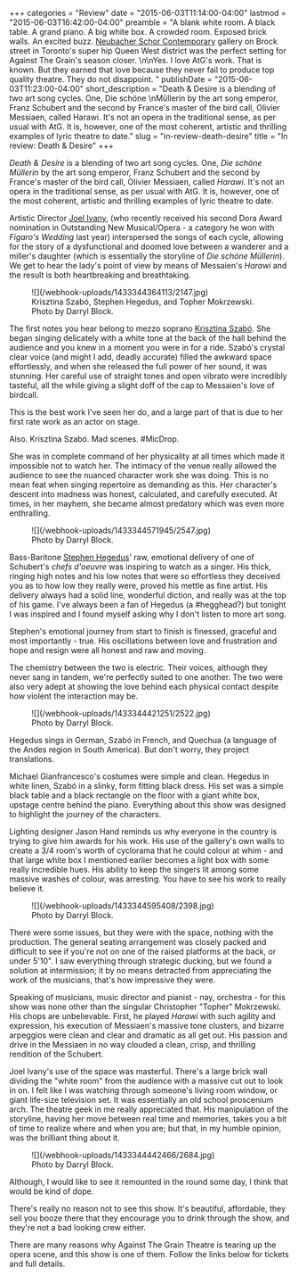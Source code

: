 +++
categories = "Review"
date = "2015-06-03T11:14:00-04:00"
lastmod = "2015-06-03T16:42:00-04:00"
preamble = "A blank white room. A black table. A grand piano. A big white box. A crowded room. Exposed brick walls. An excited buzz. [Neubacher Schor Contemporary](http://neubachershor.com/) gallery on Brock street in Toronto's super hip Queen West district was the perfect setting for Against The Grain's season closer. \n\nYes. I love AtG's work. That is known. But they earned that love because they never fail to produce top quality theatre. They do not disappoint. "
publishDate = "2015-06-03T11:23:00-04:00"
short_description = "Death & Desire is a blending of two art song cycles. One, Die schöne \nMüllerin by the art song emperor, Franz Schubert and the second by France's master of the bird call, Olivier Messiaen, called Harawi. It's not an opera in the traditional sense, as per usual with AtG. It is, however, one of the most coherent, artistic and thrilling examples of lyric theatre to date."
slug = "in-review-death-desire"
title = "In review: Death &amp; Desire"
+++

*Death & Desire* is a blending of two art song cycles. One, *Die schöne 
Müllerin* by the art song emperor, Franz Schubert and the second by France's master of the bird call, Olivier Messiaen, called *Harawi*. It's not an opera in the traditional sense, as per usual with AtG. It is, however, one of the most coherent, artistic and thrilling examples of lyric theatre to date.

Artistic Director [Joel Ivany](/scene/people/joel-ivany/), (who recently received his second Dora Award nomination in Outstanding New Musical/Opera - a category he won with *Figaro's Wedding* last year) interspersed the songs of each cycle, allowing for the story of a dysfunctional and doomed love between a wanderer and a miller's daughter (which is essentially the storyline of *Die schöne Müllerin*). We get to hear the lady's point of view by means of Messaien's *Harawi* and the result is both heartbreaking and breathtaking. 

<figure data-type="image">
![](/webhook-uploads/1433344364113/2147.jpg)
<figcaption>Krisztina Szabó, Stephen Hegedus, and Topher Mokrzewski. Photo by Darryl Block.</figcaption>
</figure>

The first notes you hear belong to mezzo soprano [Krisztina Szabó](/scene/people/krisztina-szabo/). She 
began singing delicately with a white tone at the back of the hall 
behind the audience and you knew in a moment you were in for a ride. 
Szabó's crystal clear voice (and might I add, deadly accurate) filled 
the awkward space effortlessly, and when she released the full power 
of her sound, it was stunning. Her careful use of straight tones and 
open vibrato were incredibly tasteful, all the while giving a slight 
doff of the cap to Messaien's love of birdcall. 

This is the best work I've seen her do, and a large part of that is 
due to her first rate work as an actor on stage. 

Also. Krisztina Szabó. Mad scenes. #MicDrop. 

She was in complete command of her physicality at all times which made 
it impossible not to watch her. The intimacy of the venue really 
allowed the audience to see the nuanced character work she was doing. 
This is no mean feat when singing repertoire as demanding as this. Her 
character's descent into madness was honest, calculated, and carefully 
executed. At times, in her mayhem, she became almost predatory which 
was even more enthralling. 

<figure data-type="image">
![](/webhook-uploads/1433344571945/2547.jpg)
<figcaption>Photo by Darryl Block.</figcaption>
</figure>

Bass-Baritone [Stephen Hegedus](/scene/people/stephen-hegedus/)' raw, emotional delivery of one of Schubert's *chefs d'oeuvre* was inspiring to watch as a singer. His thick, ringing high notes and his low notes that were so effortless they deceived you as to how low they really were, proved his mettle as fine artist. His delivery always had a solid line, wonderful diction, and really was at the top of his game. I've always been a fan of Hegedus (a #hegghead?) but tonight I was inspired and I found myself asking why I don't listen to more art song. 

Stephen's emotional journey from start to finish is finessed, graceful and most importantly - true. His oscillations between love and frustration and hope and resign were all honest and raw and moving. 

The chemistry between the two is electric. Their voices, although they never sang in tandem, we're perfectly suited to one another. The two were also very adept at showing the love behind each physical contact despite how violent the interaction may be. 

<figure data-type="image">
![](/webhook-uploads/1433344421251/2522.jpg)
<figcaption>Photo by Darryl Block.</figcaption>
</figure>

Hegedus sings in German, Szabó in French, and Quechua (a language of the Andes region in South America). But don't worry, they project translations. 

Michael Gianfrancesco's costumes were simple and clean. Hegedus in white linen, Szabó in a slinky, form fitting black dress. His set was a simple black table and a black rectangle on the floor with a giant white box, upstage centre behind the piano. Everything about this show was designed to highlight the journey of the characters. 

Lighting designer Jason Hand reminds us why everyone in the country is trying to give him awards for his work. His use of the gallery's own walls to create a 3/4 room's worth of cyclorama that he could colour at whim - and that large white box I mentioned earlier becomes a light box with some really incredible hues. His ability to keep the singers 
lit among some massive washes of colour, was arresting. You have to see his work to really believe it. 

<figure data-type="image">
![](/webhook-uploads/1433344595408/2398.jpg)
<figcaption>Photo by Darryl Block.</figcaption>
</figure>

There were some issues, but they were with the space, nothing with the production. The general seating arrangement was closely packed and difficult to see if you're not on one of the raised platforms at the back, or under 5'10". I saw everything through strategic ducking, but we found a solution at intermission; it by no means detracted from 
appreciating the work of the musicians, that's how impressive they were. 

Speaking of musicians, music director and pianist - nay, orchestra - for this show was none other than the singular Christopher "Topher" Mokrzewski. His chops are unbelievable. First, he played *Harawi* with such agility and expression, his execution of Messiaen's massive tone clusters, and bizarre arpeggios were clean and clear and dramatic as all get out. His passion and drive in the Messiaen in no way clouded a clean, crisp, and thrilling rendition of the Schubert. 

Joel Ivany's use of the space was masterful. There's a large brick wall dividing the "white room" from the audience with a massive cut out to look in on. I felt like I was watching through someone's living room window, or giant life-size television set. It was essentially an old school proscenium arch. The theatre geek in me really appreciated 
that. His manipulation of the storyline, having her move between real time and memories, takes you a bit of time to realize where and when you are; but that, in my humble opinion, was the brilliant thing about it. 

<figure data-type="image">
![](/webhook-uploads/1433344442466/2684.jpg)
<figcaption>Photo by Darryl Block.</figcaption>
</figure>

Although, I would like to see it remounted in the round some day, I think that would be kind of dope. 

There's really no reason not to see this show. It's beautiful, affordable, they sell you booze there that they encourage you to drink through the show, and they're not a bad looking crew either. 

There are many reasons why Against The Grain Theatre is tearing up the opera scene, and this show is one of them. Follow the links below for tickets and full details. 

